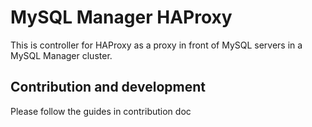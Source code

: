 # MySQL Manager HAProxy
This is controller for HAProxy as a proxy in front of MySQL servers 
in a MySQL Manager cluster. 

## Contribution and development 
Please follow the guides in contribution doc